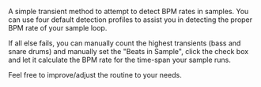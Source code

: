 A simple transient method to attempt to detect BPM rates in samples.
You can use four default detection profiles to assist you in detecting the proper 
BPM rate of your sample loop. 

If all else fails, you can manually count the highest transients (bass and snare drums) 
and manually set the "Beats in Sample", click the check box and let it calculate the BPM rate for 
the time-span your sample runs. 

Feel free to improve/adjust the routine to your needs.